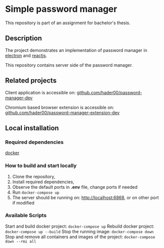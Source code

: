 # Simple password manager

This repository is part of an assignment for bachelor's thesis.

## Description
The project demonstrates an implementation of password manager
in [electron](https://www.electronjs.org) and [reactjs](https://reactjs.org).

This repository contains server side of the password manager.

## Related projects
Client application is accessible on: [github.com/hader00/password-manager-dev](https://github.com/hader00/password-manager-dev)

Chromium based browser extension is accessible on: [github.com/hader00/password-manager-extension-dev](https://github.com/hader00/password-manager-extension-dev)


## Local installation

### Required dependencies
[docker](https://www.docker.com)

### How to build and start locally
1. Clone the repository,
2. Install required dependencies,
3. Observe the default ports in **.env** file, change ports if needed
4. Run `docker-compose up`
5. The server should be running on: [http://localhost:6868](http://localhost:6868), or on other port if modified

### Available Scripts
Start and build docker project: `docker-compose up`
Rebuild docker project: `docker-compose up --build`
Stop the running image: `docker-compose down`
Stop and remove all containers and images of the project: `docker-compose down --rmi all`